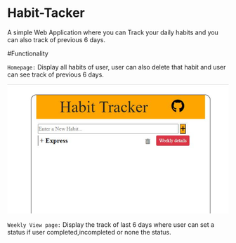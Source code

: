 # Habit-Tacker
A simple Web Application where you can Track your daily habits and you can also track of previous 6 days.

#Functionality

` Homepage: `
  Display all habits of user, user can also delete that habit and user can see track of         previous 6 days.
  
  ![Homepage](/images/homepage.jpg)
  
` Weekly View page: `
  Display the track of last 6 days where user can set a status if user completed,incompleted   or none the status.





